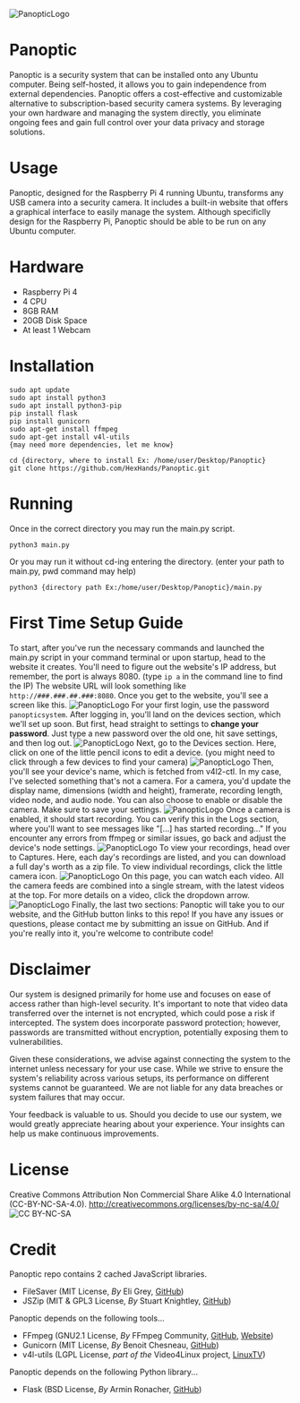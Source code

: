 ![PanopticLogo](https://hexhands.github.io/HexHandsASSET/IMAGE/Panoptic/PanopticLogo.png)
# Panoptic
Panoptic is a security system that can be installed onto any Ubuntu computer. Being self-hosted, it allows you to gain independence from external dependencies. Panoptic offers a cost-effective and customizable alternative to subscription-based security camera systems. By leveraging your own hardware and managing the system directly, you eliminate ongoing fees and gain full control over your data privacy and storage solutions.

# Usage
Panoptic, designed for the Raspberry Pi 4 running Ubuntu, transforms any USB camera into a security camera. It includes a built-in website that offers a graphical interface to easily manage the system. Although specificlly design for the Raspberry Pi, Panoptic should be able to be run on any Ubuntu computer.

# Hardware
 - Raspberry Pi 4
 - 4 CPU
 - 8GB RAM
 - 20GB Disk Space
 - At least 1 Webcam

# Installation
    sudo apt update
    sudo apt install python3
    sudo apt install python3-pip
    pip install flask
    pip install gunicorn
    sudo apt-get install ffmpeg
    sudo apt-get install v4l-utils
    {may need more dependencies, let me know}
    
    cd {directory, where to install Ex: /home/user/Desktop/Panoptic}
    git clone https://github.com/HexHands/Panoptic.git

# Running
Once in the correct directory you may run the main.py script.

    python3 main.py

Or you may run it without cd-ing entering the directory. (enter your path to main.py, pwd command may help)

    python3 {directory path Ex:/home/user/Desktop/Panoptic}/main.py

# First Time Setup Guide
To start, after you've run the necessary commands and launched the main.py script in your command terminal or upon startup, head to the website it creates. You'll need to figure out the website's IP address, but remember, the port is always 8080. (type `ip a` in the command line to find the IP) The website URL will look something like `http://###.###.##.###:8080`. Once you get to the website, you'll see a screen like this.
![PanopticLogo](https://hexhands.github.io/HexHandsASSET/IMAGE/Panoptic/LoginPage.png)
For your first login, use the password `panopticsystem`. After logging in, you'll land on the devices section, which we'll set up soon. But first, head straight to settings to **change your password**. Just type a new password over the old one, hit save settings, and then log out.
![PanopticLogo](https://hexhands.github.io/HexHandsASSET/IMAGE/Panoptic/SettingsPageTutorial.png)
Next, go to the Devices section. Here, click on one of the little pencil icons to edit a device. (you might need to click through a few devices to find your camera)
![PanopticLogo](https://hexhands.github.io/HexHandsASSET/IMAGE/Panoptic/DevicesPageTutorial.png)
Then, you'll see your device's name, which is fetched from v4l2-ctl. In my case, I've selected something that's not a camera. For a camera, you'd update the display name, dimensions (width and height), framerate, recording length, video node, and audio node. You can also choose to enable or disable the camera. Make sure to save your settings.
![PanopticLogo](https://hexhands.github.io/HexHandsASSET/IMAGE/Panoptic/DevicesSettingPageTutorial.png)
Once a camera is enabled, it should start recording. You can verify this in the Logs section, where you'll want to see messages like "[...] has started recording..." If you encounter any errors from ffmpeg or similar issues, go back and adjust the device's node settings.
![PanopticLogo](https://hexhands.github.io/HexHandsASSET/IMAGE/Panoptic/LogsPage.png)
To view your recordings, head over to Captures. Here, each day's recordings are listed, and you can download a full day's worth as a zip file. To view individual recordings, click the little camera icon.
![PanopticLogo](https://hexhands.github.io/HexHandsASSET/IMAGE/Panoptic/CapturesPageTutorial.png)
On this page, you can watch each video. All the camera feeds are combined into a single stream, with the latest videos at the top. For more details on a video, click the dropdown arrow.
![PanopticLogo](https://hexhands.github.io/HexHandsASSET/IMAGE/Panoptic/CapturesDayPageTutorial.png)
Finally, the last two sections: Panoptic will take you to our website, and the GitHub button links to this repo! If you have any issues or questions, please contact me by submitting an issue on GitHub. And if you're really into it, you're welcome to contribute code!

# Disclaimer
Our system is designed primarily for home use and focuses on ease of access rather than high-level security. It's important to note that video data transferred over the internet is not encrypted, which could pose a risk if intercepted. The system does incorporate password protection; however, passwords are transmitted without encryption, potentially exposing them to vulnerabilities.

Given these considerations, we advise against connecting the system to the internet unless necessary for your use case. While we strive to ensure the system's reliability across various setups, its performance on different systems cannot be guaranteed. We are not liable for any data breaches or system failures that may occur.

Your feedback is valuable to us. Should you decide to use our system, we would greatly appreciate hearing about your experience. Your insights can help us make continuous improvements.

# License
Creative Commons Attribution Non Commercial Share Alike 4.0 International (CC-BY-NC-SA-4.0).
http://creativecommons.org/licenses/by-nc-sa/4.0/
![CC BY-NC-SA](https://i.creativecommons.org/l/by-nc-sa/4.0/80x15.png)

# Credit
Panoptic repo contains 2 cached JavaScript libraries.
 - FileSaver (MIT License, *By* Eli Grey, [GitHub](https://github.com/eligrey/FileSaver.js/tree/master))
 - JSZip (MIT & GPL3 License, *By* Stuart Knightley, [GitHub](https://github.com/Stuk/jszip))

Panoptic depends on the following tools...
 - FFmpeg (GNU2.1 License, *By* FFmpeg Community, [GitHub](https://github.com/FFmpeg/FFmpeg), [Website](https://ffmpeg.org/))
 - Gunicorn (MIT License, *By* Benoit Chesneau, [GitHub](https://github.com/benoitc/gunicorn))
 - v4l-utils (LGPL License, *part of the* Video4Linux project, [LinuxTV](https://linuxtv.org))

Panoptic depends on the following Python library...
-   Flask (BSD License, *By* Armin Ronacher, [GitHub](https://github.com/pallets/flask))
